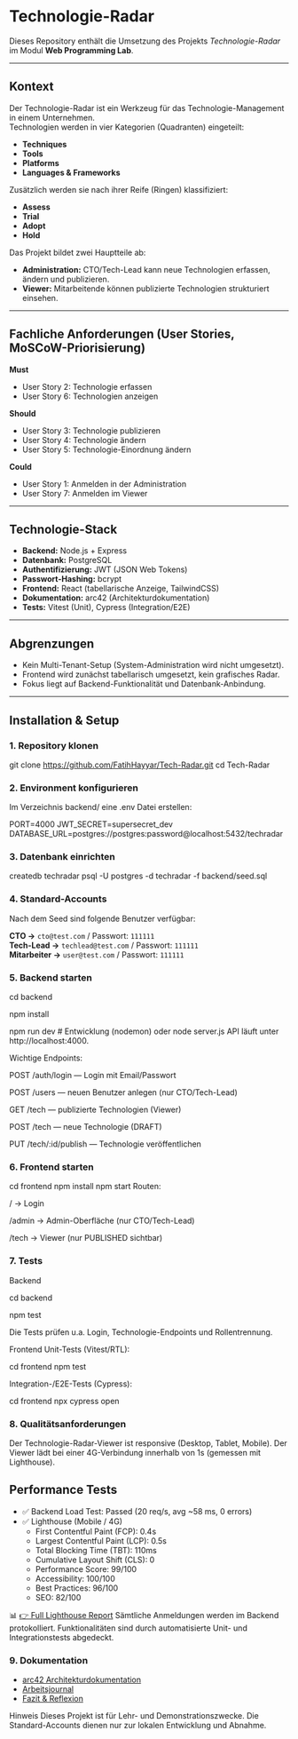 # Technologie-Radar

Dieses Repository enthält die Umsetzung des Projekts *Technologie-Radar* im Modul **Web Programming Lab**.

---

## Kontext
Der Technologie-Radar ist ein Werkzeug für das Technologie-Management in einem Unternehmen.  
Technologien werden in vier Kategorien (Quadranten) eingeteilt:

- **Techniques**
- **Tools**
- **Platforms**
- **Languages & Frameworks**

Zusätzlich werden sie nach ihrer Reife (Ringen) klassifiziert:

- **Assess**
- **Trial**
- **Adopt**
- **Hold**

Das Projekt bildet zwei Hauptteile ab:

- **Administration:** CTO/Tech-Lead kann neue Technologien erfassen, ändern und publizieren.  
- **Viewer:** Mitarbeitende können publizierte Technologien strukturiert einsehen.  

---

## Fachliche Anforderungen (User Stories, MoSCoW-Priorisierung)

**Must**
- User Story 2: Technologie erfassen  
- User Story 6: Technologien anzeigen  

**Should**
- User Story 3: Technologie publizieren  
- User Story 4: Technologie ändern  
- User Story 5: Technologie-Einordnung ändern  

**Could**
- User Story 1: Anmelden in der Administration  
- User Story 7: Anmelden im Viewer  

---

## Technologie-Stack
- **Backend:** Node.js + Express  
- **Datenbank:** PostgreSQL  
- **Authentifizierung:** JWT (JSON Web Tokens)  
- **Passwort-Hashing:** bcrypt  
- **Frontend:** React (tabellarische Anzeige, TailwindCSS)  
- **Dokumentation:** arc42 (Architekturdokumentation)  
- **Tests:** Vitest (Unit), Cypress (Integration/E2E)  

---

## Abgrenzungen
- Kein Multi-Tenant-Setup (System-Administration wird nicht umgesetzt).  
- Frontend wird zunächst tabellarisch umgesetzt, kein grafisches Radar.  
- Fokus liegt auf Backend-Funktionalität und Datenbank-Anbindung.  

---

## Installation & Setup

### 1. Repository klonen

git clone https://github.com/FatihHayyar/Tech-Radar.git
cd Tech-Radar

### 2. Environment konfigurieren

Im Verzeichnis backend/ eine .env Datei erstellen:

PORT=4000
JWT_SECRET=supersecret_dev
DATABASE_URL=postgres://postgres:password@localhost:5432/techradar

### 3. Datenbank einrichten

createdb techradar
psql -U postgres -d techradar -f backend/seed.sql

### 4. Standard-Accounts
Nach dem Seed sind folgende Benutzer verfügbar:

**CTO →** `cto@test.com` / Passwort: `111111`  
**Tech-Lead →** `techlead@test.com` / Passwort: `111111`  
**Mitarbeiter →** `user@test.com` / Passwort: `111111`

### 5. Backend starten

cd backend

npm install

npm run dev   # Entwicklung (nodemon)
oder
node server.js
API läuft unter http://localhost:4000.

Wichtige Endpoints:

POST /auth/login — Login mit Email/Passwort

POST /users — neuen Benutzer anlegen (nur CTO/Tech-Lead)

GET /tech — publizierte Technologien (Viewer)

POST /tech — neue Technologie (DRAFT)

PUT /tech/:id/publish — Technologie veröffentlichen

### 6. Frontend starten

cd frontend
npm install
npm start
Routen:

/ → Login

/admin → Admin-Oberfläche (nur CTO/Tech-Lead)

/tech → Viewer (nur PUBLISHED sichtbar)

### 7. Tests
Backend

cd backend

npm test

Die Tests prüfen u.a. Login, Technologie-Endpoints und Rollentrennung.

Frontend
Unit-Tests (Vitest/RTL):

cd frontend
npm test

Integration-/E2E-Tests (Cypress):

cd frontend
npx cypress open

### 8. Qualitätsanforderungen

Der Technologie-Radar-Viewer ist responsive (Desktop, Tablet, Mobile).
Der Viewer lädt bei einer 4G-Verbindung innerhalb von 1s (gemessen mit Lighthouse).
## Performance Tests

- ✅ Backend Load Test: Passed (20 req/s, avg ~58 ms, 0 errors)
- ✅ Lighthouse (Mobile / 4G)
  - First Contentful Paint (FCP): 0.4s
  - Largest Contentful Paint (LCP): 0.5s
  - Total Blocking Time (TBT): 110ms
  - Cumulative Layout Shift (CLS): 0
  - Performance Score: 99/100
  - Accessibility: 100/100
  - Best Practices: 96/100
  - SEO: 82/100

📊 [👉 Full Lighthouse Report](./lighthouse-report.html)
Sämtliche Anmeldungen werden im Backend protokolliert.
Funktionalitäten sind durch automatisierte Unit- und Integrationstests abgedeckt.

### 9. Dokumentation
- [arc42 Architekturdokumentation](docs/arc42.md)
- [Arbeitsjournal](docs/arbeitsjournal.md)
- [Fazit & Reflexion](docs/reflexion.md)


Hinweis
Dieses Projekt ist für Lehr- und Demonstrationszwecke.
Die Standard-Accounts dienen nur zur lokalen Entwicklung und Abnahme.